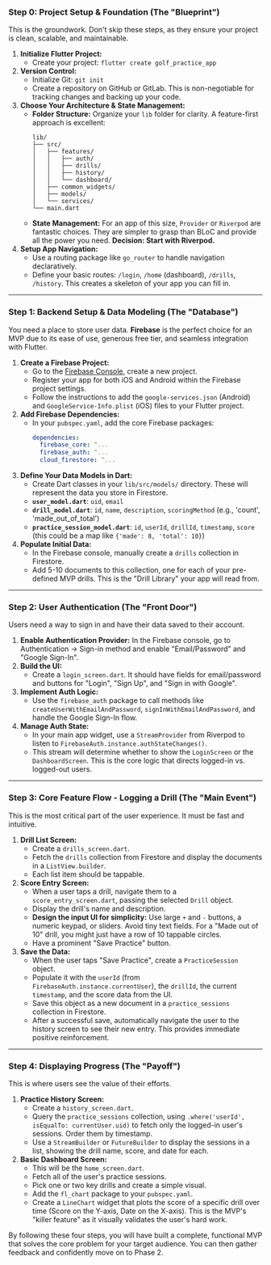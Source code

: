 ### **Step 0: Project Setup & Foundation (The "Blueprint")**

This is the groundwork. Don't skip these steps, as they ensure your project is clean, scalable, and maintainable.

1.  **Initialize Flutter Project:**
      * Create your project: `flutter create golf_practice_app`
2.  **Version Control:**
      * Initialize Git: `git init`
      * Create a repository on GitHub or GitLab. This is non-negotiable for tracking changes and backing up your code.
3.  **Choose Your Architecture & State Management:**
      * **Folder Structure:** Organize your `lib` folder for clarity. A feature-first approach is excellent:
        ```
        lib/
        ├── src/
        │   ├── features/
        │   │   ├── auth/
        │   │   ├── drills/
        │   │   ├── history/
        │   │   └── dashboard/
        │   ├── common_widgets/
        │   ├── models/
        │   └── services/
        └── main.dart
        ```
      * **State Management:** For an app of this size, `Provider` or `Riverpod` are fantastic choices. They are simpler to grasp than BLoC and provide all the power you need. **Decision: Start with Riverpod.**
4.  **Setup App Navigation:**
      * Use a routing package like `go_router` to handle navigation declaratively.
      * Define your basic routes: `/login`, `/home` (dashboard), `/drills`, `/history`. This creates a skeleton of your app you can fill in.

-----

### **Step 1: Backend Setup & Data Modeling (The "Database")**

You need a place to store user data. **Firebase** is the perfect choice for an MVP due to its ease of use, generous free tier, and seamless integration with Flutter.

1.  **Create a Firebase Project:**
      * Go to the [Firebase Console](https://console.firebase.google.com/), create a new project.
      * Register your app for both iOS and Android within the Firebase project settings.
      * Follow the instructions to add the `google-services.json` (Android) and `GoogleService-Info.plist` (iOS) files to your Flutter project.
2.  **Add Firebase Dependencies:**
      * In your `pubspec.yaml`, add the core Firebase packages:
        ```yaml
        dependencies:
          firebase_core: ^...
          firebase_auth: ^...
          cloud_firestore: ^...
        ```
3.  **Define Your Data Models in Dart:**
      * Create Dart classes in your `lib/src/models/` directory. These will represent the data you store in Firestore.
      * **`user_model.dart`**: `uid`, `email`
      * **`drill_model.dart`**: `id`, `name`, `description`, `scoringMethod` (e.g., 'count', 'made\_out\_of\_total')
      * **`practice_session_model.dart`**: `id`, `userId`, `drillId`, `timestamp`, `score` (this could be a map like `{'made': 8, 'total': 10}`)
4.  **Populate Initial Data:**
      * In the Firebase console, manually create a `drills` collection in Firestore.
      * Add 5-10 documents to this collection, one for each of your pre-defined MVP drills. This is the "Drill Library" your app will read from.

-----

### **Step 2: User Authentication (The "Front Door")**

Users need a way to sign in and have their data saved to their account.

1.  **Enable Authentication Provider:** In the Firebase console, go to Authentication -\> Sign-in method and enable "Email/Password" and "Google Sign-In".
2.  **Build the UI:**
      * Create a `login_screen.dart`. It should have fields for email/password and buttons for "Login", "Sign Up", and "Sign in with Google".
3.  **Implement Auth Logic:**
      * Use the `firebase_auth` package to call methods like `createUserWithEmailAndPassword`, `signInWithEmailAndPassword`, and handle the Google Sign-In flow.
4.  **Manage Auth State:**
      * In your main app widget, use a `StreamProvider` from Riverpod to listen to `FirebaseAuth.instance.authStateChanges()`.
      * This stream will determine whether to show the `LoginScreen` or the `DashboardScreen`. This is the core logic that directs logged-in vs. logged-out users.

-----

### **Step 3: Core Feature Flow - Logging a Drill (The "Main Event")**

This is the most critical part of the user experience. It must be fast and intuitive.

1.  **Drill List Screen:**
      * Create a `drills_screen.dart`.
      * Fetch the `drills` collection from Firestore and display the documents in a `ListView.builder`.
      * Each list item should be tappable.
2.  **Score Entry Screen:**
      * When a user taps a drill, navigate them to a `score_entry_screen.dart`, passing the selected `Drill` object.
      * Display the drill's name and description.
      * **Design the input UI for simplicity:** Use large `+` and `-` buttons, a numeric keypad, or sliders. Avoid tiny text fields. For a "Made out of 10" drill, you might just have a row of 10 tappable circles.
      * Have a prominent "Save Practice" button.
3.  **Save the Data:**
      * When the user taps "Save Practice", create a `PracticeSession` object.
      * Populate it with the `userId` (from `FirebaseAuth.instance.currentUser`), the `drillId`, the current `timestamp`, and the score data from the UI.
      * Save this object as a new document in a `practice_sessions` collection in Firestore.
      * After a successful save, automatically navigate the user to the history screen to see their new entry. This provides immediate positive reinforcement.

-----

### **Step 4: Displaying Progress (The "Payoff")**

This is where users see the value of their efforts.

1.  **Practice History Screen:**
      * Create a `history_screen.dart`.
      * Query the `practice_sessions` collection, using `.where('userId', isEqualTo: currentUser.uid)` to fetch only the logged-in user's sessions. Order them by timestamp.
      * Use a `StreamBuilder` or `FutureBuilder` to display the sessions in a list, showing the drill name, score, and date for each.
2.  **Basic Dashboard Screen:**
      * This will be the `home_screen.dart`.
      * Fetch all of the user's practice sessions.
      * Pick one or two key drills and create a simple visual.
      * Add the `fl_chart` package to your `pubspec.yaml`.
      * Create a `LineChart` widget that plots the score of a specific drill over time (Score on the Y-axis, Date on the X-axis). This is the MVP's "killer feature" as it visually validates the user's hard work.

By following these four steps, you will have built a complete, functional MVP that solves the core problem for your target audience. You can then gather feedback and confidently move on to Phase 2.